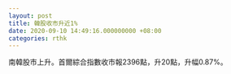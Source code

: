 ```yaml
---
layout: post
title: 韓股收市升近1%
date: 2020-09-10 14:49:16.000000000 +08:00
categories: rthk
---
```


南韓股市上升。首爾綜合指數收市報2396點，升20點，升幅0.87%。
